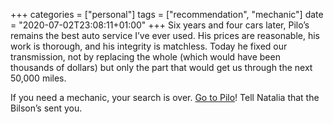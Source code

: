 +++
categories = ["personal"]
tags = ["recommendation", "mechanic"]
date = "2020-07-02T23:08:11+01:00"
+++
Six years and four cars later, Pilo’s remains the best auto service I’ve ever used. His prices are reasonable, his work is thorough, and his integrity is matchless. Today he fixed our transmission, not by replacing the whole (which would have been thousands of dollars) but only the part that would get us through the next 50,000 miles.

If you need a mechanic, your search is over. [Go to Pilo](https://www.google.com/maps/place/Bryn+Mawr+%26+Kedzie+Auto+Service,+Inc.,+5604+N+Jersey+Ave,+Chicago,+IL+60659/@41.9812317,-87.7012483,13z/data=!4m2!3m1!1s0x880fce0f0c2577bb:0x6b854ab509fa1d6)! Tell Natalia that the Bilson’s sent you.
